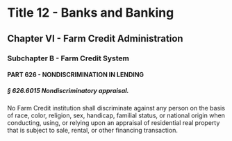
# Title 12 - Banks and Banking
## Chapter VI - Farm Credit Administration
### Subchapter B - Farm Credit System
#### PART 626 - NONDISCRIMINATION IN LENDING
##### § 626.6015 Nondiscriminatory appraisal.

No Farm Credit institution shall discriminate against any person on the basis of race, color, religion, sex, handicap, familial status, or national origin when conducting, using, or relying upon an appraisal of residential real property that is subject to sale, rental, or other financing transaction.

